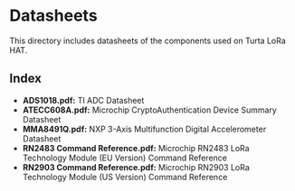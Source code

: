 # Datasheets
This directory includes datasheets of the components used on Turta LoRa HAT.

## Index
* __ADS1018.pdf:__ TI ADC Datasheet
* __ATECC608A.pdf:__ Microchip CryptoAuthentication Device Summary Datasheet
* __MMA8491Q.pdf:__ NXP 3-Axis Multifunction Digital Accelerometer Datasheet
* __RN2483 Command Reference.pdf:__ Microchip RN2483 LoRa Technology Module (EU Version) Command Reference
* __RN2903 Command Reference.pdf:__ Microchip RN2903 LoRa Technology Module (US Version) Command Reference
